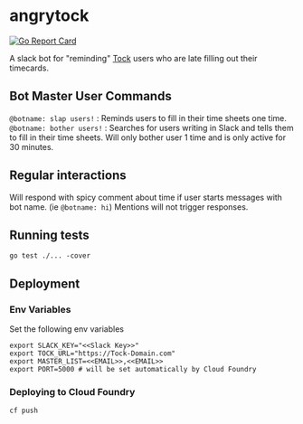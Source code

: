 # angrytock
[![Go Report Card](http://goreportcard.com/badge/18F/angrytock)](http://goreportcard.com/report/18F/angrytock)

A slack bot for "reminding" [Tock](https://github.com/18F/tock) users who are late filling out their timecards.

## Bot Master User Commands
`@botname: slap users!` : Reminds users to fill in their time sheets one time.  
`@botname: bother users!` : Searches for users writing in Slack and tells them to fill in their time sheets. Will only bother user 1 time and is only active for 30 minutes.  

## Regular interactions
Will respond with spicy comment about time if user starts messages with bot name. (ie `@botname: hi`) Mentions will not trigger responses.  

## Running tests
`go test ./... -cover `

## Deployment

### Env Variables
Set the following env variables  
```
export SLACK_KEY="<<Slack Key>>"
export TOCK_URL="https://Tock-Domain.com"
export MASTER_LIST=<<EMAIL>>,<<EMAIL>>
export PORT=5000 # will be set automatically by Cloud Foundry
```

### Deploying to Cloud Foundry
`cf push`
